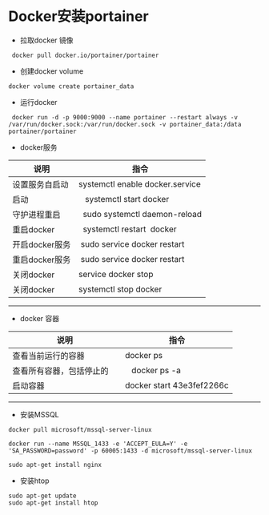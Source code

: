 # Docker安装portainer

- 拉取docker 镜像

```shell
 docker pull docker.io/portainer/portainer
```

- 创建docker volume

```shell
docker volume create portainer_data
```

- 运行docker

```shell
 docker run -d -p 9000:9000 --name portainer --restart always -v /var/run/docker.sock:/var/run/docker.sock -v portainer_data:/data portainer/portainer
```

- docker服务

说明|指令
---|---
设置服务自启动 |systemctl enable docker.service
启动     |   systemctl start docker
守护进程重启 |  sudo systemctl daemon-reload
重启docker |  systemctl restart  docker
开启docker服务 | sudo service docker restart
重启docker服务 | sudo service docker restart
关闭docker |  service docker stop
关闭docker | systemctl stop docker
---

- docker 容器

说明|指令
---|---
查看当前运行的容器 |docker ps
查看所有容器，包括停止的    |   docker ps -a
启动容器|docker start 43e3fef2266c
---

- 安装MSSQL

```shell
docker pull microsoft/mssql-server-linux
```

```shell
docker run --name MSSQL_1433 -e 'ACCEPT_EULA=Y' -e 'SA_PASSWORD=password' -p 60005:1433 -d microsoft/mssql-server-linux
```

```shell
sudo apt-get install nginx
```

- 安装htop

```shell
sudo apt-get update
sudo apt-get install htop
```
